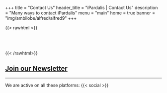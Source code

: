 +++
title = "Contact Us"
header_title = "iPardalis | Contact Us"
description = "Many ways to contact iPardalis"
menu = "main"
home = true
banner = "img/ambilobe/alfred/alfred9"
+++

{{< rawhtml >}}
<br><br><br><br>
<script src="https://static.elfsight.com/platform/platform.js" data-use-service-core defer></script>
<div class="elfsight-app-f731652c-90ce-4a9f-8a53-a6a880d8a48a" data-elfsight-app-lazy></div>
{{< /rawhtml>}}

## [Join our Newsletter](https://us21.list-manage.com/contact-form?u=b2c78131db22ca405dc132a2b&form_id=3551df195662ef2354e5917bcf1e3d3f)
<hr>
We are active on all these platforms:
{{< social >}}